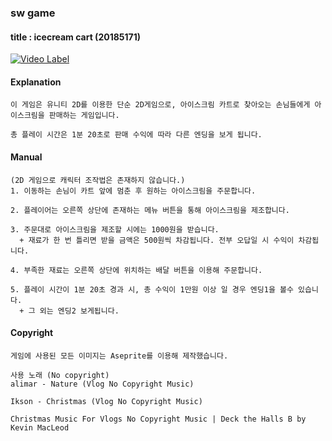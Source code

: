 ### sw game
#### title : icecream cart (20185171)

[![Video Label](https://img.youtube.com/vi/nEYXPB4vkrU/0.jpg)](https://youtu.be/nEYXPB4vkrU)

#### Explanation
```
이 게임은 유니티 2D를 이용한 단순 2D게임으로, 아이스크림 카트로 찾아오는 손님들에게 아이스크림을 판매하는 게임입니다.

총 플레이 시간은 1분 20초로 판매 수익에 따라 다른 엔딩을 보게 됩니다.
```

#### Manual
```
(2D 게임으로 캐릭터 조작법은 존재하지 않습니다.)
1. 이동하는 손님이 카트 앞에 멈춘 후 원하는 아이스크림을 주문합니다.

2. 플레이어는 오른쪽 상단에 존재하는 메뉴 버튼을 통해 아이스크림을 제조합니다.

3. 주문대로 아이스크림을 제조할 시에는 1000원을 받습니다.
  + 재료가 한 번 틀리면 받을 금액은 500원씩 차감됩니다. 전부 오답일 시 수익이 차감됩니다.
  
4. 부족한 재료는 오른쪽 상단에 위치하는 배달 버튼을 이용해 주문합니다.
  
5. 플레이 시간이 1분 20초 경과 시, 총 수익이 1만원 이상 일 경우 엔딩1을 볼수 있습니다.
  + 그 외는 엔딩2 보게됩니다.
```

#### Copyright
```
게임에 사용된 모든 이미지는 Aseprite를 이용해 제작했습니다.

사용 노래 (No copyright)
alimar - Nature (Vlog No Copyright Music)

Ikson - Christmas (Vlog No Copyright Music)

Christmas Music For Vlogs No Copyright Music | Deck the Halls B by Kevin MacLeod
```
